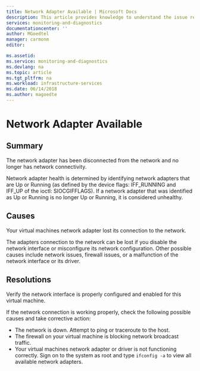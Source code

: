 ```yaml
---
title: Network Adapter Available | Microsoft Docs
description: This article provides knowledge to understand the issue reported, what are the possible causes, and how to resolve the health issue identified by Azure Monitor VM Health.
services: monitoring-and-diagnostics
documentationcenter: ''
author: MGoedtel
manager: carmonm
editor: 

ms.assetid: 
ms.service: monitoring-and-diagnostics
ms.devlang: na
ms.topic: article
ms.tgt_pltfrm: na
ms.workload: infrastructure-services
ms.date: 06/14/2018
ms.author: magoedte
---
```


# Network Adapter Available

## Summary

The network adapter has been disconnected from the network and no longer has network connectivity.

Network adapter health is determined by identifying network adapters that are Up or Running (as defined by the device flags: IFF_RUNNING and IFF_UP of the ioctl: SIOCGIFFLAGS). If a network adapter that was identified as Up or Running is no longer Up or Running, it is considered unhealthy.

## Causes

Your virtual machines network adapter lost its connection to the network.

The adapters connection to the network can be lost if you disable the network interface or misconfigure its network configuration. Other possible causes include network issues, firewall issues, or a malfunction of the network interface or its driver.

## Resolutions

Verify the network interface is properly configured and enabled for this virtual machine.

If the network connection is working properly, check the following possible causes and take corrective action:

- The network is down. Attempt to ping or traceroute to the host.
- The firewall on your virtual machine is blocking network broadcast traffic.
- Your virtual machines network adapter or driver is not functioning correctly. Sign on to the system as root and type `ifconfig -a` to view all available network adapters.